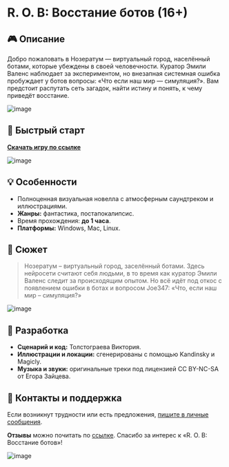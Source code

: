 # R. O. B: Восстание ботов (16+)

## 🎮 Описание

Добро пожаловать в Нозератум — виртуальный город, населённый ботами, которые убеждены в своей человечности. Куратор Эмили Валенс наблюдает за экспериментом, но внезапная системная ошибка пробуждает у ботов вопросы: «Что если наш мир — симуляция?». Вам предстоит распутать сеть загадок, найти истину и понять, к чему приведёт восстание.

![image](https://github.com/user-attachments/assets/97c8f1b0-d90f-458e-8f04-91e3daceda3c)

## 🚀 Быстрый старт
[**Скачать игру по ссылке**](https://drive.google.com/drive/fold...)

![image](https://github.com/user-attachments/assets/4383fba5-4f7c-4560-ad37-4db4614e5ca4)


## 💡 Особенности

* Полноценная визуальная новелла с атмосферным саундтреком и иллюстрациями.
* **Жанры:** фантастика, постапокалипсис.
* Время прохождения: **до 1 часа**.
* **Платформы:** Windows, Mac, Linux.

## 📖 Сюжет

> Нозератум – виртуальный город, заселённый ботами. Здесь нейросети считают себя людьми, в то время как куратор Эмили Валенс следит за происходящим опытом. Но всё идёт под откос с появлением ошибки в ботах и вопросом Joe347: «Что, если наш мир – симуляция?»

![image](https://github.com/user-attachments/assets/85205b63-9bfd-4703-b7c3-de18d7c5ee80)

## 🎨 Разработка

* **Сценарий и код:** Толстограева Виктория.
* **Иллюстрации и локации:** сгенерированы с помощью Kandinsky и Magicly.
* **Музыка и звуки:** оригинальные треки под лицензией CC BY-NC-SA от Егора Зайцева.

## 📝 Контакты и поддержка

Если возникнут трудности или есть предложения, [пишите в личные сообщения](https://vk.com/gray_strong_mousy).

**Отзывы** можно почитать по [ссылке](https://vk.com/wall230441658_5492). Спасибо за интерес к «R. O. B: Восстание ботов»!

![image](https://github.com/user-attachments/assets/73b28e90-b080-497a-866a-00b77d4f4065)


